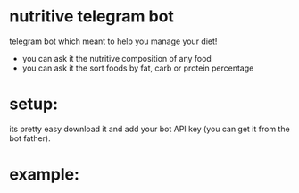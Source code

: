 # nutritive telegram bot

telegram bot which meant to help you manage your diet! 
* you can ask it the nutritive composition of any food
* you can ask it the sort foods by fat, carb or protein percentage

# setup:

its pretty easy download it and add your bot API key (you can get it from the bot father).

# example:

